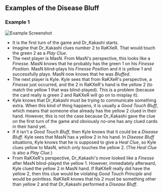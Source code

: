 ## Examples of the Disease Bluff

### Example 1

![Example Screenshot](https://raw.githubusercontent.com/Zamiell/hanabi-conventions/master/img/examples/disease_bluff.png)

* It is the first turn of the game and Dr_Kakashi starts.
* Imagine that Dr_Kakashi clues number 2 to RaKXeR. That would touch the green 2 as a *Play Clue*.
* The next player is MasN. From MasN's perspective, this looks like a *Finesse*. MasN knows that he probably has the green 1 on his *Finesse Position*. MasN blind-plays his *Finesse Position* and it is yellow 1 and successfully plays. MasN now knows that he was *Bluffed*.
* The next player is Kyle. Kyle sees that from RaKXeR's perspective, a *Finesse* just occurred, and the 2 in RaKXeR's hand is the yellow 2 (to match the yellow 1 that was blind-played). This is a problem (because the card really is green 2 and RaKXeR will go on to misplay it).
* Kyle knows that Dr_Kakashi must be trying to communicate something extra. When this kind of thing happens, it is usually a *Good Touch Bluff*, which means that someone else already has the yellow 2 clued in their hand. However, this is not the case because Dr_Kakashi gave the clue on the first turn of the game and obviously no-one has any clued cards in their hand yet.
* If it isn't a *Good Touch Bluff*, then Kyle knows that it could be a *Disease Bluff*. Kyle sees that MasN has a yellow 2 in his hand. In *Disease Bluff* situations, Kyle knows that he is supposed to give a *Heal Clue*, so Kyle clues yellow to MasN, which only touches the yellow 2. (The *Heal Clue* is also a *Play Clue*.)
* From RaKXeR's perspective, Dr_Kakashi's move looked like a *Finesse* after MasN blind-played the yellow 1. However, immediately afterward, Kyle clued the yellow 2 in MasN hand. If RaKXeR really did have the yellow 2, then this clue would be violating *Good Touch Principle* and would be pointless. RaKXeR knows that his 2 must be something other than yellow 2 and that Dr_Kakashi performed a *Disease Bluff*.
